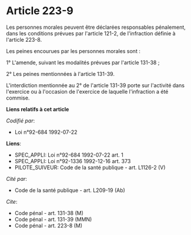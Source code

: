 # Article 223-9

Les personnes morales peuvent être déclarées responsables pénalement, dans les conditions prévues par l'article 121-2, de
l'infraction définie à l'article 223-8.

Les peines encourues par les personnes morales sont :

1° L'amende, suivant les modalités prévues par l'article 131-38 ;

2° Les peines mentionnées à l'article 131-39.

L'interdiction mentionnée au 2° de l'article 131-39 porte sur l'activité dans l'exercice ou à l'occasion de l'exercice de
laquelle l'infraction a été commise.

**Liens relatifs à cet article**

_Codifié par_:

  - Loi n°92-684 1992-07-22

**Liens**:

  - SPEC_APPLI: Loi n°92-684 1992-07-22 art. 1
  - SPEC_APPLI: Loi n°92-1336 1992-12-16 art. 373
  - PILOTE_SUIVEUR: Code de la santé publique - art. L1126-2 (V)

_Cité par_:

  - Code de la santé publique - art. L209-19 (Ab)

_Cite_:

  - Code pénal - art. 131-38 (M)
  - Code pénal - art. 131-39 (MMN)
  - Code pénal - art. 223-8 (M)
